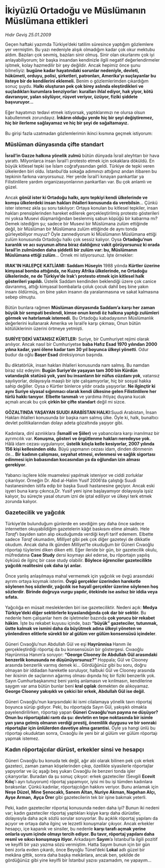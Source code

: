 # İkiyüzlü Ortadoğu ve Müslümanın Müslümana ettikleri

*Hıdır Geviş 25.01.2009*

<div class="taraf_structure_2col_1zq">
<div class="margen_n">



 <p>Geçen haftaki yazımda Türkiye’deki tatilim süresince yaptığım gözlemlere yer vermiştim. Bu yazı nedeniyle alışık olmadığım kadar çok okur mektubu aldım. Bazıları çok sevmiş, bazıları sinir olmuş. Sinir olan okurlarımı çok iyi anlayabiliyorum; bir başka insandan kendinizle ilgili negatif değerlendirmeler işitmek, kolay hazmedilir bir şey değildir. Ancak hepimiz önce şunu bilmeliyiz: <b>bugüne kadar hayatındaki sorunlar nedeniyle, devleti, hükümeti, orduyu, polisi, şirketleri, patronları, Amerika’yı suçlayanlar bu listeye bir de kendilerini eklemeli.</b> Benim o gözlemlerimden çıkardığım sonuç şuydu. <b>Halkı oluşturan pek çok birey aslında eleştirdikleri ve suçladıkları kurumlara benziyorlar: kuralları ihlal ediyor, hak yiyor, kötü davranıyor, yalan söylüyor, rüşvet veriyor, üzüyor, fiziki şiddete başvuruyor…</b> <br/><br/>Eğer hayatımızı tedavi etmek istiyorsak, yaptıklarımızı ne olursa olsun kabullenmek zorundayız. <b>İnkârın olduğu yerde hiç bir şeyi değiştiremez, hiç bir ilerleme sağlayamaz ve hiç bir şeyi de sağaltamayız.</b> <br/><br/>Bu girişi fazla uzatmadan gözlemlerimin ikinci kısmına geçmek istiyorum:   <b><br/><br/><font size="4">Müslüman dünyasında çifte standart</font> </b><b><br/><br/>İsrail’in Gazze halkına yönelik zulmü</b> bütün dünyada İsrail aleyhtarı bir hava yarattı. Milyonlarca insan İsrail’i protesto etmek için sokaklara döküldü. En büyük kitlesel tepki ise İslam coğrafyasından geldi. Türkiye de tepki veren ülkelerden biri oldu. İstanbul’da sokağa adımınızı attığınız andan itibaren bu tepkinin farkına varıyorsunuz. Her yerde İsrail’i kınayan pankartlar ya Filistinlilere yardım organizasyonlarının pankartları var. Bu çok anlamlı ve güzel. <br/><br/>Ancak <b>gönül ister ki Ortadoğu halkı, aynı tepkiyi kendi ülkelerinde ve komşu ülkelerdeki insan hakları ihlalleri konusunda da verebilsin</b>... Çünkü ister istemez akla şu soru takılıyor: Ortaya konulan bu kitlesel tepkiler, insan hakları prensiplerinden hareket edilerek gerçekleştirilmiş protesto gösterileri mi yoksa Musevi düşmanlığından beslenmiş sabun köpüğü bir kabarma mı? Demek istediğim şu; sadece bir Musevi bir Müslümana zulüm ettiğinde değil, bir Müslüman bir Müslümana zulüm ettiğinde de aynı tonda gürleyebiliyor muyuz? Öyle zannediyorum ki Müslümanın Müslümana ettiği zulüm konusunda Ortadoğu halkı çok sessiz kalıyor. Oysa <b>Ortadoğu’nun karanlık ve acı suyunun altına biraz daldığınız vakit görüyorsunuz ki orada İsrail’in zulmünden daha şiddetli bir zulüm var: bu, Müslümanın Müslümana ettiği zulüm</b>... Örnek mi istiyorsunuz. İşte örnekler: <b><br/><br/>IRAK’IN HALEPÇE KATLİAMI:<i> </i>Saddam Hüseyin</b> 1988 yılında <b>Kürtler üzerine kimyasal bomba attığında, ne Kuzey Afrika ülkelerinde, ne Ortadoğu ülkelerinde, ne de Türkiye’de Irak’ı protesto etmek için kitlesel halk gösterileri yapıldı.</b> Üstelik Saddam kendinden beklendiği üzere çok canice davranmış, attığı kimyasal bombalarla çoluk çocuk dahil beş bine yakın insanı öldürmüş, on bine yakın insanın da yaralanmasına ve sakat kalmasına sebep olmuştu. <br/><br/>Bütün bunlara rağmen <b>Müslüman dünyasında Saddam’a karşı her zaman büyük bir sempati beslendi, kimse onun kendi öz halkına yaptığı zulümleri görmek ve hatırlamak istemedi.</b> Bu Ortadoğu kabadayısının Müslümanlık değerlerini kullanarak Amerika ve İsrail’e karşı çıkması, Onun bütün kötülüklerinin üzerini örtmeye yetmişti. <b><br/><br/>SURİYE’DEKİ VATANSIZ KÜRTLER:</b> Suriye, bir Cumhuriyet rejimi olarak anılıyor. Ancak nasıl bir Cumhuriyetse <b>baba Hafız Esad 1970 yılından 2000 yılına kadar, yani ölene kadar tam 30 yıl boyunca ülkeyi yönetti</b>. Odur budur da oğlu <b>Başer Esad</b> direksiyonun başında. <br/><br/>Bu diktatörlük, insan hakları ihlalleri konusunda nam salmış. Bu namdan biraz söz edeyim: <b>Bugün Suriye’de yaşayan tam 300 bin Kürdün vatandaşlık statüsü yok, yani bu insanların bir nüfus cüzdanı yok</b>, vatansız sayılıyorlar, dolayısıyla maaşlı bir işte çalışamıyorlar, hiç bir sosyal hakka sahip değiller. Oysa o Kürtler binlerce yıldır orada yaşıyorlar. <b>Ne ilginçtir ki aynı Suriye siyasal sığınmacı olarak kendi ülkesine gelen Filistinlilere her türlü hakkı tanıyor</b>. <b>Elbette tanımalı</b> ve yardıma ihtiyaç duyana kucak açmalı ancak bu çok <b>çirkin bir çifte standart</b> değil mi sizce. <b><br/><br/>GÖZALTINDA YAŞAYAN SUUDI ARABİSTAN HALKI:</b><i></i>Suudi Arabistan, İnsan Hakları ihlalleri konusunda bir başka nam salmış ülke. Öyle ki, halk, bunaltıcı devlet politikalarından dolayı adeta gözaltında yaşıyor gibi. <br/><br/>Kadınlara, dinî azınlıklara (<b>İsmailî ve Şiiler)</b> ve yabancılara karşı inanılmaz bir ayrımcılık var. <b>Konuşma, gösteri ve örgütlenme hakları neredeyse yok.</b> Hâlâ idam cezası uygulanıyor, <b>üstelik kılıçla kelle kesiyorlar, 2007 yılında 156 kişi kellesinden oldu</b>. Büyü yapmanın cezası idam, dinden dönmenin de... <b>Bir kadının çalışması, seyahat etmesi, evlenmesi ve sağlık sigortası edinmesi için babasından kocasından ya da oğlundan izin alması gerekiyor</b>. <br/><br/>Yabancı isçilere köle muamelesi yapılmak isteniyor ve ciddi zorluklar çıkarılıyor. Örneğin Dr. Abd al-Halim Yusif 2006’da çalıştığı Suudi hastanesinden istifa edip bir başka Suudi hastanesine geçiyor. Ancak eski işyeri buna karşı çıkınca,Dr. Yusif yeni işine başlayamıyor dolayısıyla işsiz kalıyor, bu süreçte yasal oturum izni de iptal ediliyor ve ülkeyi terk etmek zorunda kalıyor.   <b><br/><br/><font size="4">Gazetecilik ve yağcılık</font></b>   <br/><br/>Türkiye’de bulunduğum günlerde en sevdiğim şey daha önce sadece internetten okuyabildiğim gazetelerin kâğıt baskısını elime almaktı. Hele <i>Taraf</i>’ı bayiden satın alıp okuduğumda verdiği keyfi tarif edemem. Elbette sadece <i>Taraf</i> okumadım, <i>Milliyet</i> gibi pek çok diğer gazeteyi de dikkatle okudum. Ancak daha ilk günden <i>Milliyet</i>’te okuduğum bir Güneri Cıvaoğlu röportajı tüylerimi diken diken etti. Eğer ileride bir gün, bir gazetecilik okulu, müfredatına <b>Case Study</b> dersi koymayı akıl ederse, bu röportajın yapılış öyküsü de ilginç bir case study olabilir. <b>Böylece öğrenciler gazetecilikte yağcılık realitesini çok daha iyi anlar.</b> <br/><br/>Önce yanlış anlaşılmaya mahal vermemek için yağcılık ve övgü arasındaki ayrımı ortaya koymak isterim. <b>Övgü gerçekler üzerinden hareketle söylenen hoş sözlerdir, yağcılık ise hayalî gerçekler üzerine söylenen hoş sözlerdir</b>. <b>Birinde doğruya vurgu yapılır, ötekinde ise asılsız bir iddia veya sıfata.</b> <br/><br/>Yağcılığa en müsait mesleklerden biri ise gazeteciliktir. Nedeni açık: <b>Medya Türkiye’deki diğer sektörlerle kıyaslandığında çok dar bir sektör.</b> Bu nedenle hem çalışanlar hem de işletmeler bazında <b>çok yorucu bir rekabet hâkim</b>. İşte bu rekabet kuyusu içinde, bazı <b>“büyük” gazeteciler, tutunmak, üstte kalmak ve ismini daha da büyütmek adına ülkeyi yöneten ve yönlendiren elitlerle sürekli bir al gülüm ver gülüm konsensüsü içindeler</b>. <b></b><br/><br/>Güneri Cıvaoğlu’nun Abdullah Gül ve eşi <b>Hayrünnisa </b>Hanım ile gerçekleştirdiği röportaj da bu konsensüsün bir göstergesi. Cıvaoğlu Hayrünnisa Hanım’a soruyor: <b>“George Clooney ile Abdullah Gül arasındaki benzerlik konusunda ne düşünüyorsunuz?”</b> Hoppala; Gül ve Clooney arasında benzerlik varmış demek ki... Gördüğünüz gibi bu soru, doğru olmayan bir iddiadan hareketle soruluyor, halbuki Gül ve Clooney arasında her ikisinin de saçlarının ağarmış olması dışında hiç bir fiziki benzerlik yok. Sayın Cumhurbaşkanımız beni yanlış anlamasın ve kırılmasın, kendilerine saygım var ama bütün bunlar beni <b>kral çıplak</b> demekten de alıkoyamaz. <b>George Clooney yakışıklı ve çekici bir erkek, Abdullah Gül ise değil.</b> <br/><br/>Güneri Cıvaoğlu’nun karşısındaki iki ismi cilalamaya yönelik tavrı röportaj boyunca sürüp gidiyor. Peki, bu röportajda Sayın Gül, yakışıklı olmakla payelendirilirken, röportajı yapan <b>Güneri</b> <b>Cıvaoğlu’nun payına ne düşüyor? Onun bu röportajdaki rantı da şu: devletin en tepe noktasında bir isimle yan yana gelmiş olmanın verdiği prestij, önemlilik duygusu ve bir sonraki röportajlar için ünlülerden davetiye alma garantisi.</b> Öyle ya hangi ünlü bu röportajı okuduktan sonra, Cıvaoğlu ile yeni bir al gülüm ver gülüm röportajı yapmak istemez. <b> </b> <b><br/><br/><font size="4">Kadın röportajcılar dürüst, erkekler sinsi ve hesapçı</font></b>   <br/><br/>Güneri Cıvaoğlu bu konuda tek değil, ağır abi olarak bilinen pek çok erkek gazeteci, zaman zaman köşelerinden çıkıp, özellikle siyasilerle röportajlar yapıyorlar ve üç aşağı beş yukarı Cıvaoğlu ile benzeri tonda işler çıkarıyorlar. Buradan da şu sonuç çıkıyor: erkek gazeteciler (Sevgili <b>Ecevit Kılıç</b>’ı ayrı tutuyorum) röportaj yapamıyor, iyisi mi bu işi tümden kadınlara bıraksınlar. Çünkü kadınlar, röportajcılığın hakkını veriyor. Bunu anlamak için <b>Neşe Düzel, Mine Şenocaklı, Sanem Altan, Nuriye Akman, Nagehan Alçı, Ayşe Arman,</b> <b>Ayça Örer</b> gibi gazetecilerin tek bir işine bakmak yeterli. <br/><br/>Peki, kadın gazeteciler röportaj konusunda neden daha iyi? Bunun iki nedeni var; kadın gazeteciler röportaj yaptıkları kişiye karşı daha dürüstler, dolayısıyla daha açık sözlü sorular soruyorlar. Bu açıklık röportaj yapılanı da açıyor ve ortaya daha ilginç ve lezzetli konuşmalar çıkıyor. Ancak erkekler hesapçı, içe kapanık ve sinsiler, bu nedenle <b>karşı tarafı açmak yerine onlarla uyum içinde olmayı tercih ediyor. Bu tavır, röportaj yapılanı daha resmî ve sıkıcı konuşmaya itiyor. </b>Arkadaşım <b>Sayım</b>’a İstanbul’la ilgili pozitif ve keyifli bir yazı yazma sözü vermiştim. Hatta Sayım bunun için bir gün beni zorla evden çıkardı, önce Beyoğlu Tünel’deki <b>Lokal</b> adlı güzel bir mekâna gittik, sonra daha başka mekânlara, ancak ben, şekilde de gördüğünüz gibi yine keyifli bir İstanbul yazısı yazamadım, ne yapayım…</p>
<br/>
<br/>
<br/>



<br/>


<div id="taraf_not">
</div>

</div>


</div>
